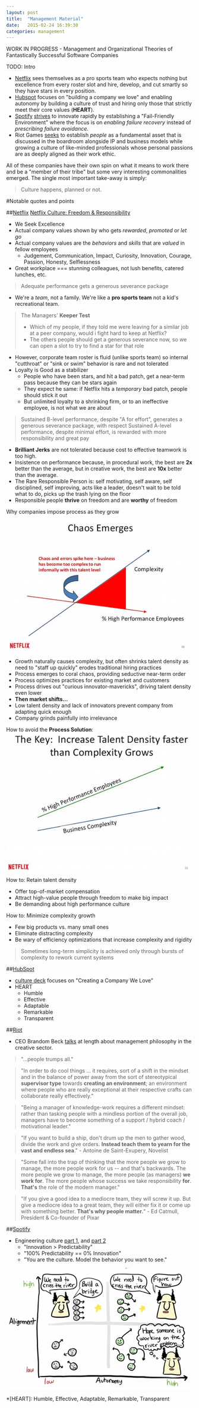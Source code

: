 ```yaml
---
layout: post
title:  "Management Material"
date:   2015-02-24 16:39:30
categories: management
---
```


WORK IN PROGRESS - Management and Organizational Theories of Fantastically Successful Software Companies

TODO: Intro 

* [Netflix][netflix_deck] sees themselves as a pro sports team who expects nothing but excellence from every roster slot and hire, develop, and cut smartly so they have stars in every position. 
* [Hubspot][hubspot_deck] focuses on "building a company we love" and enabling autonomy by building a culture of trust and hiring only those that strictly meet their core values (**HEART**). 
* [Spotify][spotify_talk_1] [strives][spotify_talk_2] to innovate rapidly by establishing a "Fail-Friendly Environment" where the focus is on _enabling failure recovery_ instead of _prescribing failure avoidance_. 
* Riot Games [seeks][riot_talk] to establish _people_ as a fundamental asset that is discussed in the boardroom alongside IP and business models while growing a culture of like-minded professionals whose personal passions are as deeply aligned as their work ethic.

All of these companies have their own spin on what it means to work there and be a "member of their tribe" but some very interesting commonalities emerged. The single most important take-away is simply: 

> Culture happens, planned or not.



#Notable quotes and points

##[Netflix][netflix_corp]
[Netflix Culture: Freedom & Responsibility][netflix_deck] 

- We Seek Excellence
- Actual company values shown by who gets _rewarded_, _promoted_ or _let go_
- Actual company values are the _behaviors_ and _skills_ that are _valued_ in fellow employees
  - Judgement, Communication, Impact, Curiosity, Innovation, Courage, Passion, Honesty, Selflessness
- Great workplace === stunning colleagues, not lush benefits, catered lunches, etc.

> Adequate performance gets a generous severance package

- We're a _team_, not a family. We're like a **pro sports team** not a kid's recreational team.

> The Managers' **Keeper Test**
> - Which of my people, if they told me were leaving for a similar job at a peer company, would i fight hard to keep at Netflix? 
> - The others people should get a generous severance now, so we can open a slot to try to find a star for that role

- However, corporate team roster is fluid (unlike sports team) so internal "cutthroat" or "sink or swim" behavior is rare and not tolerated
- Loyalty is Good as a stabilizer
  - People who have been stars, and hit a bad patch, get a near-term pass because they can be stars again
  - They expect he same: if Netflix hits a _temporary_ bad patch, people should stick it out
  - But unlimited loyalty to a shrinking firm, or to an ineffective employee, is not what we are about
  
> Sustained B-level performance, despite "A for effort", generates a generous severance package, with respect
> Sustained A-level performance, despite minimal effort, is rewarded with more responsibility and great pay

- **Brilliant Jerks** are not tolerated because cost to effective teamwork is too high.
- Insistence on performance because, in procedural work, the best are **2x** better than the average, but in creative work, the best are **10x** better than the average. 
- The Rare Responsible Person is: self motivating, self aware, self disciplined, self improving, acts like a leader, doesn't wait to be told what to do, picks up the trash lying on the floor
- Responsible people **thrive** on freedom and are **worthy** of freedom

Why companies impose process as they grow
![netflix chaos](/assets/netflix_chaos.jpg)

- Growth naturally causes complexity, but often shrinks talent density as need to "staff up quickly" erodes traditional hiring practices
- Process emerges to coral chaos, providing seductive near-term order
- Process optimizes practices for existing market and customers
- Process drives out "curious innovator-mavericks", driving talent density even lower
- **Then market shifts...**
- Low talent density and lack of innovators prevent company from adapting quick enough
- Company grinds painfully into irrelevance

How to avoid the **Process Solution**: 
![netflix growth](/assets/netflix_chaos_free.jpg)

How to: Retain talent density
- Offer top-of-market compensation
- Attract high-value people through freedom to make big impact
- Be demanding about high performance culture

How to: Minimize complexity growth
- Few big products vs. many small ones
- Eliminate distracting complexity
- Be wary of efficiency optimizations that increase complexity and rigidity

> Sometimes long-term simplicity is achieved only through bursts of complexity to rework current systems


##[HubSpot][hubspot_corp]
* [culture deck][hubspot_deck] focuses on "Creating a Company We Love"
* HEART
  * Humble
  * Effective
  * Adaptable
  * Remarkable
  * Transparent

##[Riot][riot_corp]
* CEO Brandom Beck [talks][riot_talk] at length about management philosophy in the creative sector.

> "...people trumps all."

> "In order to do cool things ... it requires, sort of a shift in the mindset and in the balance of power away from the sort of stereotypical **supervisor type** towards **creating an environment**; an environment where people who are really exceptional at their respective crafts can collaborate really effectively."

> "Being a manager of knowledge-work requires a different mindset: rather than tasking people with a mindless portion of the overall job, managers have to become something of a support / hybrid coach / motivational leader."

> "If you want to build a ship, don't drum up the men to gather wood, divide the work and give orders. **Instead teach them to yearn for the vast and endless sea**." - Antoine de Saint-Exupery, Novelist

> "Some fall into the trap of thinking that the more people we grow to manage, the more people work for us -- and that's backwards. The more people we grow to manage, the more people (as managers) **we work for**. The more people whose success we take responsibility **for**. **That's** the role of the modern manager." 

> "If you give a good idea to a mediocre team, they will screw it up. But give a mediocre idea to a great team, they will either fix it or come up with something better. **That's why people matter.**" - Ed Catmull, President & Co-founder of Pixar

##[Spotify][spotify_corp]
* Engineering culture [part 1][spotify_talk_1], and [part 2][spotify_talk_2]
  * "Innovation > Predictability"
  * "100% Predictability == 0% Innovation"
  * "You are the culture. Model the behavior you want to see."

![autonomy](/assets/alignmentXautonomy.jpg)

[hubspot_corp]:		http://www.hubspot.com/
[hubspot_deck]:		http://blog.hubspot.com/blog/tabid/6307/bid/34234/The-HubSpot-Culture-Code-Creating-a-Company-We-Love.aspx
[netflix_corp]:		http://www.netflix.com/WiHome
[netflix_deck]:		http://www.slideshare.net/reed2001/culture-1798664
[riot_corp]:		http://www.riotgames.com/
[riot_talk]: 		https://www.youtube.com/watch?feature=player_embedded&v=6PxxExsVA_Y
[spotify_corp]:		https://www.spotify.com/us/
[spotify_talk_1]:	https://labs.spotify.com/2014/03/27/spotify-engineering-culture-part-1/
[spotify_talk_2]:	https://labs.spotify.com/2014/09/20/spotify-engineering-culture-part-2/

*[HEART]:			Humble, Effective, Adaptable, Remarkable, Transparent